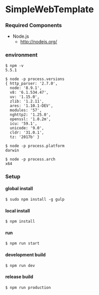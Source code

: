 # SimpleWebTemplate

### Required Components

- Node.js
    - <http://nodejs.org/>


### environment

```
$ npm -v
5.5.1

$ node -p process.versions
{ http_parser: '2.7.0',
  node: '8.9.1',
  v8: '6.1.534.47',
  uv: '1.15.0',
  zlib: '1.2.11',
  ares: '1.10.1-DEV',
  modules: '57',
  nghttp2: '1.25.0',
  openssl: '1.0.2m',
  icu: '59.1',
  unicode: '9.0',
  cldr: '31.0.1',
  tz: '2017b' }
  
$ node -p process.platform
darwin

$ node -p process.arch
x64
```

### Setup
#### global install
    $ sudo npm install -g gulp
    
#### local install
    $ npm install
#### run
    $ npm run start
#### development build
    $ npm run dev
#### release build
    $ npm run production